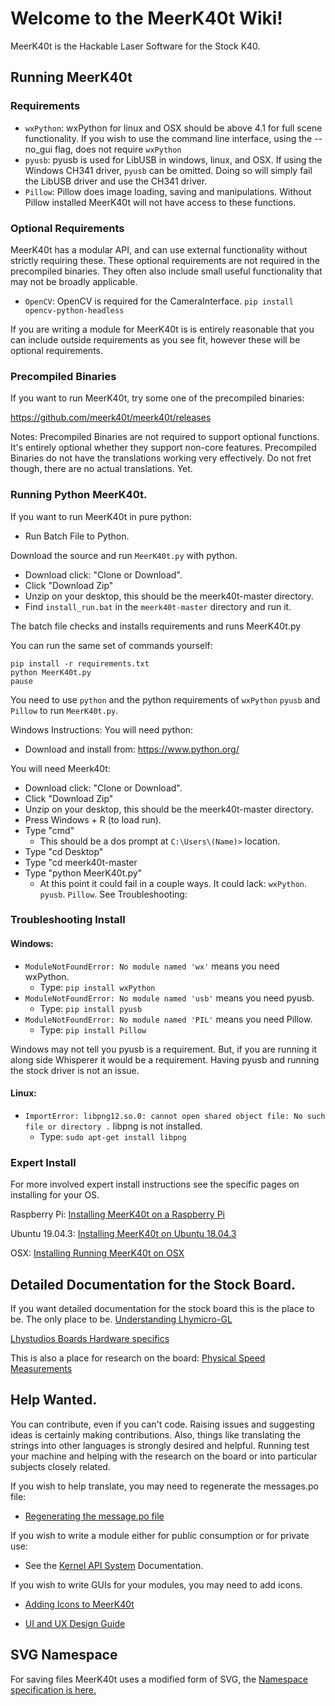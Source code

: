 # Welcome to the MeerK40t Wiki!

MeerK40t is the Hackable Laser Software for the Stock K40.

## Running MeerK40t

### Requirements
* `wxPython`: wxPython for linux and OSX should be above 4.1 for full scene functionality. If you wish to use the command line interface, using the --no_gui flag, does not require `wxPython`
* `pyusb`: pyusb is used for LibUSB in windows, linux, and OSX. If using the Windows CH341 driver, `pyusb` can be omitted. Doing so will simply fail the LibUSB driver and use the CH341 driver.
* `Pillow`: Pillow does image loading, saving and manipulations. Without Pillow installed MeerK40t will not have access to these functions.

### Optional Requirements
MeerK40t has a modular API, and can use external functionality without strictly requiring these. These optional requirements are not required in the precompiled binaries. They often also include small useful functionality that may not be broadly applicable.

* `OpenCV`: OpenCV is required for the CameraInterface. `pip install opencv-python-headless`

If you are writing a module for MeerK40t is is entirely reasonable that you can include outside requirements as you see fit, however these will be optional requirements.


### Precompiled Binaries

If you want to run MeerK40t, try some one of the precompiled binaries:

https://github.com/meerk40t/meerk40t/releases

Notes:
Precompiled Binaries are not required to support optional functions. It's entirely optional whether they support non-core features.
Precompiled Binaries do not have the translations working very effectively. Do not fret though, there are no actual translations. Yet. 


### Running Python MeerK40t.

If you want to run MeerK40t in pure python:

* Run Batch File to Python.

Download the source and run `MeerK40t.py` with python. 

* Download click: "Clone or Download".
* Click "Download Zip"
* Unzip on your desktop, this should be the meerk40t-master directory.
* Find `install_run.bat` in the `meerk40t-master` directory and run it.

The batch file checks and installs requirements and runs MeerK40t.py

You can run the same set of commands yourself:

```
pip install -r requirements.txt
python MeerK40t.py
pause
```

You need to use `python` and the python requirements of `wxPython` `pyusb` and `Pillow` to run `MeerK40t.py`.

Windows Instructions:
You will need python:
* Download and install from: https://www.python.org/

You will need Meerk40t:
* Download click: "Clone or Download".
* Click "Download Zip"
* Unzip on your desktop, this should be the meerk40t-master directory.
* Press Windows + R (to load run).
* Type "cmd" 
  * This should be a dos prompt at `C:\Users\(Name)>` location.
* Type "cd Desktop"
* Type "cd meerk40t-master
* Type "python MeerK40t.py"
  * At this point it could fail in a couple ways. It could lack: `wxPython`. `pyusb`. `Pillow`. See Troubleshooting:

### Troubleshooting Install

#### Windows:
* `ModuleNotFoundError: No module named 'wx'` means you need wxPython.
  * Type: `pip install wxPython`
* `ModuleNotFoundError: No module named 'usb'` means you need pyusb.
  * Type: `pip install pyusb`
* `ModuleNotFoundError: No module named 'PIL'` means you need Pillow.
  * Type: `pip install Pillow`

Windows may not tell you pyusb is a requirement. But, if you are running it along side Whisperer it would be a requirement. Having pyusb and running the stock driver is not an issue.

#### Linux:
* `ImportError: libpng12.so.0: cannot open shared object file: No such file or directory .` libpng is not installed.
  * Type: `sudo apt-get install libpng`

### Expert Install
For more involved expert install instructions see the specific pages on installing for your OS.

Raspberry Pi: [Installing MeerK40t on a Raspberry Pi](https://github.com/meerk40t/meerk40t/wiki/Installing-MeerK40t-on-a-Raspberry-Pi)

Ubuntu 19.04.3: [Installing MeerK40t on Ubuntu 18.04.3](github.com/meerk40t/meerk40t/wiki/Installing-MeerK40t-on-Ubuntu-18.04.3)

OSX: [Installing Running MeerK40t on OSX](github.com/meerk40t/meerk40t/wiki/Installing-Running-MeerK40t-on-OSX)

## Detailed Documentation for the Stock Board.

If you want detailed documentation for the stock board this is the place to be. The only place to be.
[Understanding Lhymicro-GL](github.com/meerk40t/meerk40t/wiki/Lhymicro-GL)

[Lhystudios Boards Hardware specifics](github.com/meerk40t/meerk40t/wiki/Lhystudios-Boards-Hardware-specifics)

This is also a place for research on the board:
[Physical Speed Measurements](github.com/meerk40t/meerk40t/wiki/Physical-Speed-Measurements)

## Help Wanted.

You can contribute, even if you can't code. Raising issues and suggesting ideas is certainly making contributions. Also, things like translating the strings into other languages is strongly desired and helpful. Running test your machine and helping with the research on the board or into particular subjects closely related.

If you wish to help translate, you may need to regenerate the messages.po file:

* [Regenerating the message.po file](github.com/meerk40t/meerk40t/wiki/Regenerating-the-message.po-file)

If you wish to write a module either for public consumption or for private use:

* See the [Kernel API System](https://github.com/meerk40t/meerk40t/wiki/Kernel-API-System) Documentation.

If you wish to write GUIs for your modules, you may need to add icons.

* [Adding Icons to MeerK40t](https://github.com/meerk40t/meerk40t/wiki/Adding-Icons-to-a-MeerK40t-Module)

* [UI and UX Design Guide](https://github.com/meerk40t/meerk40t/wiki/UI-and-UX-Design-Guide)

## SVG Namespace

For saving files MeerK40t uses a modified form of SVG, the [Namespace specification is here.](https://github.com/meerk40t/meerk40t/wiki/Namespace)

